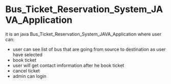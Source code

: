 # Bus_Ticket_Reservation_System_JAVA_Application

it is an java Bus_Ticket_Reservation_System_JAVA_Application where user can:
- user can see list of bus that are going from source to destination as user have selected
- book ticket
- user will get contact imformation after he book ticket
- cancel ticket
- admin can login

